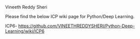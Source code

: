 Vineeth Reddy Sheri

Please find the below ICP wiki page for Python/Deep Learning.

ICP6- https://github.com/VINEETHREDDYSHERI/Python-Deep-Learning/wiki/ICP6
